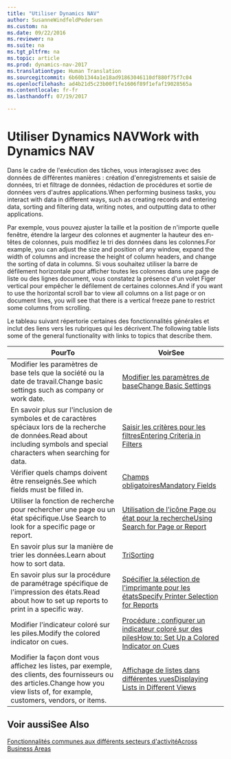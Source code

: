 ```yaml
---
title: "Utiliser Dynamics NAV"
author: SusanneWindfeldPedersen
ms.custom: na
ms.date: 09/22/2016
ms.reviewer: na
ms.suite: na
ms.tgt_pltfrm: na
ms.topic: article
ms.prod: dynamics-nav-2017
ms.translationtype: Human Translation
ms.sourcegitcommit: 6b60b1344a1e18ad91863046110df880f75f7c04
ms.openlocfilehash: ad4b21d5c23b00f1fe1606f89f1efaf19028565a
ms.contentlocale: fr-fr
ms.lasthandoff: 07/19/2017

---
```

    
# <a name="work-with-dynamics-nav"></a><span data-ttu-id="cbfcf-102">Utiliser Dynamics NAV</span><span class="sxs-lookup"><span data-stu-id="cbfcf-102">Work with Dynamics NAV</span></span>
<span data-ttu-id="cbfcf-103">Dans le cadre de l'exécution des tâches, vous interagissez avec des données de différentes manières : création d'enregistrements et saisie de données, tri et filtrage de données, rédaction de procédures et sortie de données vers d'autres applications.</span><span class="sxs-lookup"><span data-stu-id="cbfcf-103">When performing business tasks, you interact with data in different ways, such as creating records and entering data, sorting and filtering data, writing notes, and outputting data to other applications.</span></span>

<span data-ttu-id="cbfcf-104">Par exemple, vous pouvez ajuster la taille et la position de n'importe quelle fenêtre, étendre la largeur des colonnes et augmenter la hauteur des en-têtes de colonnes, puis modifiez le tri des données dans les colonnes.</span><span class="sxs-lookup"><span data-stu-id="cbfcf-104">For example, you can adjust the size and position of any window, expand the width of columns and increase the height of column headers, and change the sorting of data in columns.</span></span> <span data-ttu-id="cbfcf-105">Si vous souhaitez utiliser la barre de défilement horizontale pour afficher toutes les colonnes dans une page de liste ou des lignes document, vous constatez la présence d'un volet Figer vertical pour empêcher le défilement de certaines colonnes.</span><span class="sxs-lookup"><span data-stu-id="cbfcf-105">And if you want to use the horizontal scroll bar to view all columns on a list page or on document lines, you will see that there is a vertical freeze pane to restrict some columns from scrolling.</span></span>

<span data-ttu-id="cbfcf-106">Le tableau suivant répertorie certaines des fonctionnalités générales et inclut des liens vers les rubriques qui les décrivent.</span><span class="sxs-lookup"><span data-stu-id="cbfcf-106">The following table lists some of the general functionality with links to topics that describe them.</span></span>

|<span data-ttu-id="cbfcf-107">Pour</span><span class="sxs-lookup"><span data-stu-id="cbfcf-107">To</span></span> |<span data-ttu-id="cbfcf-108">Voir</span><span class="sxs-lookup"><span data-stu-id="cbfcf-108">See</span></span> |
|---|----|
|<span data-ttu-id="cbfcf-109">Modifier les paramètres de base tels que la société ou la date de travail.</span><span class="sxs-lookup"><span data-stu-id="cbfcf-109">Change basic settings such as company or work date.</span></span>|[<span data-ttu-id="cbfcf-110">Modifier les paramètres de base</span><span class="sxs-lookup"><span data-stu-id="cbfcf-110">Change Basic Settings</span></span>](ui-change-basic-settings.md)|
|<span data-ttu-id="cbfcf-111">En savoir plus sur l'inclusion de symboles et de caractères spéciaux lors de la recherche de données.</span><span class="sxs-lookup"><span data-stu-id="cbfcf-111">Read about including symbols and special characters when searching for data.</span></span>|[<span data-ttu-id="cbfcf-112">Saisir les critères pour les filtres</span><span class="sxs-lookup"><span data-stu-id="cbfcf-112">Entering Criteria in Filters</span></span>](ui-enter-criteria-filters.md)|
|<span data-ttu-id="cbfcf-113">Vérifier quels champs doivent être renseignés.</span><span class="sxs-lookup"><span data-stu-id="cbfcf-113">See which fields must be filled in.</span></span>|[<span data-ttu-id="cbfcf-114">Champs obligatoires</span><span class="sxs-lookup"><span data-stu-id="cbfcf-114">Mandatory Fields</span></span>](ui-mandatory-fields.md)|
|<span data-ttu-id="cbfcf-115">Utiliser la fonction de recherche pour rechercher une page ou un état spécifique.</span><span class="sxs-lookup"><span data-stu-id="cbfcf-115">Use Search to look for a specific page or report.</span></span>|[<span data-ttu-id="cbfcf-116">Utilisation de l'icône Page ou état pour la recherche</span><span class="sxs-lookup"><span data-stu-id="cbfcf-116">Using Search for Page or Report</span></span>](ui-search.md)|
|<span data-ttu-id="cbfcf-117">En savoir plus sur la manière de trier les données.</span><span class="sxs-lookup"><span data-stu-id="cbfcf-117">Learn about how to sort data.</span></span>|[<span data-ttu-id="cbfcf-118">Tri</span><span class="sxs-lookup"><span data-stu-id="cbfcf-118">Sorting</span></span>](ui-sorting.md)|
|<span data-ttu-id="cbfcf-119">En savoir plus sur la procédure de paramétrage spécifique de l'impression des états.</span><span class="sxs-lookup"><span data-stu-id="cbfcf-119">Read about how to set up reports to print in a specific way.</span></span>|[<span data-ttu-id="cbfcf-120">Spécifier la sélection de l'imprimante pour les états</span><span class="sxs-lookup"><span data-stu-id="cbfcf-120">Specify Printer Selection for Reports</span></span>](ui-specify-printer-selection-reports.md)|
|<span data-ttu-id="cbfcf-121">Modifier l'indicateur coloré sur les piles.</span><span class="sxs-lookup"><span data-stu-id="cbfcf-121">Modify the colored indicator on cues.</span></span>|[<span data-ttu-id="cbfcf-122">Procédure : configurer un indicateur coloré sur des piles</span><span class="sxs-lookup"><span data-stu-id="cbfcf-122">How to: Set Up a Colored Indicator on Cues</span></span>](ui-how-setup-colored-indicator-cues.md)|
|<span data-ttu-id="cbfcf-123">Modifier la façon dont vous affichez les listes, par exemple, des clients, des fournisseurs ou des articles.</span><span class="sxs-lookup"><span data-stu-id="cbfcf-123">Change how you view lists of, for example, customers, vendors, or items.</span></span>|[<span data-ttu-id="cbfcf-124">Affichage de listes dans différentes vues</span><span class="sxs-lookup"><span data-stu-id="cbfcf-124">Displaying Lists in Different Views</span></span>](across-display-lists-different-views.md)|

## <a name="see-also"></a><span data-ttu-id="cbfcf-125">Voir aussi</span><span class="sxs-lookup"><span data-stu-id="cbfcf-125">See Also</span></span>
[<span data-ttu-id="cbfcf-126">Fonctionnalités communes aux différents secteurs d'activité</span><span class="sxs-lookup"><span data-stu-id="cbfcf-126">Across Business Areas</span></span>](ui-across-business-areas.md)

